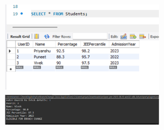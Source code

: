 
![Student Database Initially](StudentDatabase.png)

![Output - Fetching Student Details](StudentDetailsFetched.png)